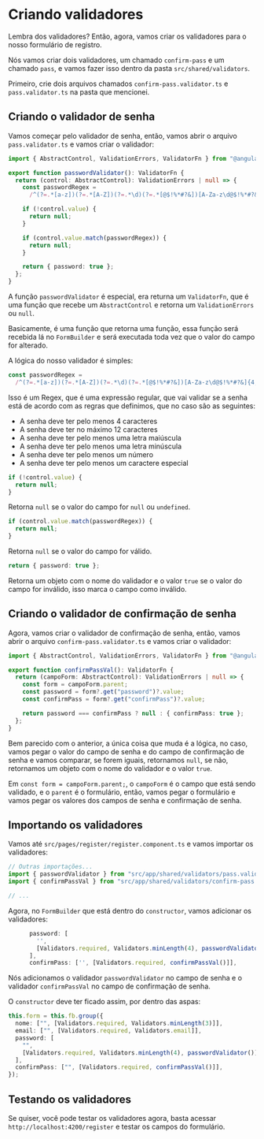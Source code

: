 # Criando validadores

Lembra dos validadores? Então, agora, vamos criar os validadores para o nosso formulário de registro.

Nós vamos criar dois validadores, um chamado `confirm-pass` e um chamado `pass`, e vamos fazer isso dentro da pasta `src/shared/validators`.

Primeiro, crie dois arquivos chamados `confirm-pass.validator.ts` e `pass.validator.ts` na pasta que mencionei.

## **Criando o validador de senha**

Vamos começar pelo validador de senha, então, vamos abrir o arquivo `pass.validator.ts` e vamos criar o validador:

```typescript
import { AbstractControl, ValidationErrors, ValidatorFn } from "@angular/forms";

export function passwordValidator(): ValidatorFn {
  return (control: AbstractControl): ValidationErrors | null => {
    const passwordRegex =
      /^(?=.*[a-z])(?=.*[A-Z])(?=.*\d)(?=.*[@$!%*#?&])[A-Za-z\d@$!%*#?&]{4,12}$/;

    if (!control.value) {
      return null;
    }

    if (control.value.match(passwordRegex)) {
      return null;
    }

    return { password: true };
  };
}
```

A função `passwordValidator` é especial, era returna um `ValidatorFn`, que é uma função que recebe um `AbstractControl` e retorna um `ValidationErrors` ou `null`.

Basicamente, é uma função que retorna uma função, essa função será recebida lá no `FormBuilder` e será executada toda vez que o valor do campo for alterado.

A lógica do nosso validador é simples:

```typescript
const passwordRegex =
  /^(?=.*[a-z])(?=.*[A-Z])(?=.*\d)(?=.*[@$!%*#?&])[A-Za-z\d@$!%*#?&]{4,12}$/;
```

Isso é um Regex, que é uma expressão regular, que vai validar se a senha está de acordo com as regras que definimos, que no caso são as seguintes:

- A senha deve ter pelo menos 4 caracteres
- A senha deve ter no máximo 12 caracteres
- A senha deve ter pelo menos uma letra maiúscula
- A senha deve ter pelo menos uma letra minúscula
- A senha deve ter pelo menos um número
- A senha deve ter pelo menos um caractere especial

```typescript
if (!control.value) {
  return null;
}
```

Retorna `null` se o valor do campo for `null` ou `undefined`.

```typescript
if (control.value.match(passwordRegex)) {
  return null;
}
```

Retorna `null` se o valor do campo for válido.

```typescript
return { password: true };
```

Retorna um objeto com o nome do validador e o valor `true` se o valor do campo for inválido, isso marca o campo como inválido.

## **Criando o validador de confirmação de senha**

Agora, vamos criar o validador de confirmação de senha, então, vamos abrir o arquivo `confirm-pass.validator.ts` e vamos criar o validador:

```typescript
import { AbstractControl, ValidationErrors, ValidatorFn } from "@angular/forms";

export function confirmPassVal(): ValidatorFn {
  return (campoForm: AbstractControl): ValidationErrors | null => {
    const form = campoForm.parent;
    const password = form?.get("password")?.value;
    const confirmPass = form?.get("confirmPass")?.value;

    return password === confirmPass ? null : { confirmPass: true };
  };
}
```

Bem parecido com o anterior, a única coisa que muda é a lógica, no caso, vamos pegar o valor do campo de senha e do campo de confirmação de senha e vamos comparar, se forem iguais, retornamos `null`, se não, retornamos um objeto com o nome do validador e o valor `true`.

Em `const form = campoForm.parent;`, o `campoForm` é o campo que está sendo validado, e o `parent` é o formulário, então, vamos pegar o formulário e vamos pegar os valores dos campos de senha e confirmação de senha.

## **Importando os validadores**

Vamos até `src/pages/register/register.component.ts` e vamos importar os validadores:

```typescript
// Outras importações...
import { passwordValidator } from "src/app/shared/validators/pass.validator";
import { confirmPassVal } from "src/app/shared/validators/confirm-pass.validator";

// ...
```

Agora, no `FormBuilder` que está dentro do `constructor`, vamos adicionar os validadores:

```typescript
      password: [
        '',
        [Validators.required, Validators.minLength(4), passwordValidator()],
      ],
      confirmPass: ['', [Validators.required, confirmPassVal()]],
```

Nós adicionamos o validador `passwordValidator` no campo de senha e o validador `confirmPassVal` no campo de confirmação de senha.

O `constructor` deve ter ficado assim, por dentro das aspas:

```typescript
this.form = this.fb.group({
  nome: ["", [Validators.required, Validators.minLength(3)]],
  email: ["", [Validators.required, Validators.email]],
  password: [
    "",
    [Validators.required, Validators.minLength(4), passwordValidator()],
  ],
  confirmPass: ["", [Validators.required, confirmPassVal()]],
});
```

## **Testando os validadores**

Se quiser, você pode testar os validadores agora, basta acessar `http://localhost:4200/register` e testar os campos do formulário.
